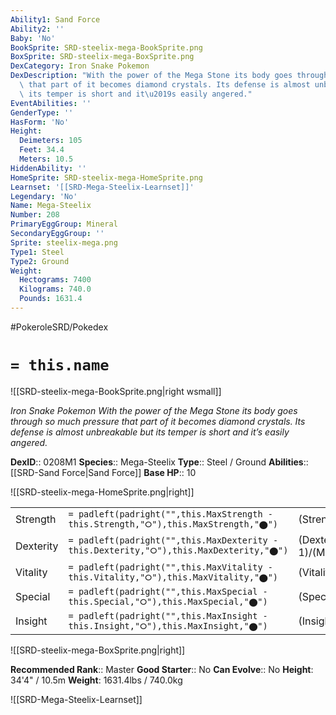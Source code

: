 ```yaml
---
Ability1: Sand Force
Ability2: ''
Baby: 'No'
BookSprite: SRD-steelix-mega-BookSprite.png
BoxSprite: SRD-steelix-mega-BoxSprite.png
DexCategory: Iron Snake Pokemon
DexDescription: "With the power of the Mega Stone its body goes through so much pressure\
  \ that part of it becomes diamond crystals. Its defense is almost unbreakable but\
  \ its temper is short and it\u2019s easily angered."
EventAbilities: ''
GenderType: ''
HasForm: 'No'
Height:
  Deimeters: 105
  Feet: 34.4
  Meters: 10.5
HiddenAbility: ''
HomeSprite: SRD-steelix-mega-HomeSprite.png
Learnset: '[[SRD-Mega-Steelix-Learnset]]'
Legendary: 'No'
Name: Mega-Steelix
Number: 208
PrimaryEggGroup: Mineral
SecondaryEggGroup: ''
Sprite: steelix-mega.png
Type1: Steel
Type2: Ground
Weight:
  Hectograms: 7400
  Kilograms: 740.0
  Pounds: 1631.4
---
```


#PokeroleSRD/Pokedex

# `= this.name`

![[SRD-steelix-mega-BookSprite.png|right wsmall]]

*Iron Snake Pokemon*
*With the power of the Mega Stone its body goes through so much pressure that part of it becomes diamond crystals. Its defense is almost unbreakable but its temper is short and it’s easily angered.*

**DexID**:: 0208M1
**Species**:: Mega-Steelix
**Type**:: Steel / Ground
**Abilities**:: [[SRD-Sand Force|Sand Force]]
**Base HP**:: 10

![[SRD-steelix-mega-HomeSprite.png|right]]

|           |                                                                                        |                                          |
| --------- | -------------------------------------------------------------------------------------- | ---------------------------------------- |
| Strength  | `= padleft(padright("",this.MaxStrength - this.Strength,"⭘"),this.MaxStrength,"⬤")`    | (Strength::3)/(MaxStrength::7)   |
| Dexterity | `= padleft(padright("",this.MaxDexterity - this.Dexterity,"⭘"),this.MaxDexterity,"⬤")` | (Dexterity:: 1)/(MaxDexterity::2) |
| Vitality  | `= padleft(padright("",this.MaxVitality - this.Vitality,"⭘"),this.MaxVitality,"⬤")`    | (Vitality::5)/(MaxVitality::11)   |
| Special   | `= padleft(padright("",this.MaxSpecial - this.Special,"⭘"),this.MaxSpecial,"⬤")`       | (Special::2)/(MaxSpecial::4)     |
| Insight   | `= padleft(padright("",this.MaxInsight - this.Insight,"⭘"),this.MaxInsight,"⬤")`       | (Insight::3)/(MaxInsight::6)     |

![[SRD-steelix-mega-BoxSprite.png|right]]

**Recommended Rank**:: Master
**Good Starter**:: No
**Can Evolve**:: No
**Height**: 34'4" / 10.5m
**Weight**: 1631.4lbs / 740.0kg

![[SRD-Mega-Steelix-Learnset]]